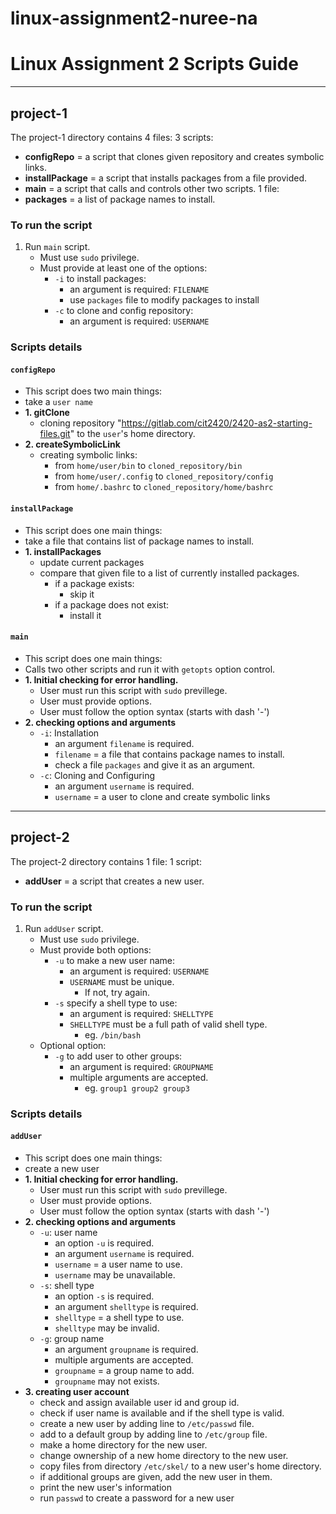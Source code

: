 # linux-assignment2-nuree-na

# Linux Assignment 2 Scripts Guide

--- 

## project-1
The project-1 directory contains 4 files:
3 scripts:
- **configRepo** = a script that clones given repository and creates symbolic links.
- **installPackage** = a script that installs packages from a file provided.
- **main** = a script that calls and controls other two scripts.
1 file:
- **packages** = a list of package names to install.
### To run the script
1. Run `main` script. 
	- Must use `sudo` privilege. 
	- Must provide at least one of the options:
		- `-i` to install packages:
			- an argument is required: `FILENAME`
			- use `packages` file to modify packages to install
		- `-c` to clone and config repository:
			- an argument is required: `USERNAME`
### Scripts details
#### `configRepo`
- This script does two main things:
- take a `user name`
- **1. gitClone**
	- cloning repository "https://gitlab.com/cit2420/2420-as2-starting-files.git" to the `user`'s home directory.
- **2. createSymbolicLink**
	- creating symbolic links:
		- from `home/user/bin` to `cloned_repository/bin`
		- from `home/user/.config` to `cloned_repository/config`
		- from `home/.bashrc` to `cloned_repository/home/bashrc`
#### `installPackage`
- This script does one main things:
- take a file that contains list of package names to install.
- **1. installPackages**
	- update current packages 
	- compare that given file to a list of currently installed packages.
		- if a package exists:
			- skip it
		- if a package does not exist:
			- install it
#### `main`
- This script does one main things:
- Calls two other scripts and run it with `getopts` option control.  
- **1. Initial checking for error handling.**
	- User must run this script with `sudo` previllege. 
	- User must provide options.
	- User must follow the option syntax (starts with dash '-')
- **2. checking options and arguments**
	- `-i`: Installation
		- an argument `filename` is required.
		- `filename` = a file that contains package names to install.
		- check a file `packages` and give it as an argument.
	- `-c`: Cloning and Configuring
		- an argument `username` is required.
		- `username` = a user to clone and create symbolic links

---
## project-2
The project-2 directory contains 1 file:
1 script:
- **addUser** = a script that creates a new user.
### To run the script
1. Run `addUser` script. 
	- Must use `sudo` privilege. 
	- Must provide both options:
		- `-u` to make a new user name:
			- an argument is required: `USERNAME`
			- `USERNAME` must be unique.
				- If not, try again.
		- `-s` specify a shell type to use:
			- an argument is required: `SHELLTYPE`
			- `SHELLTYPE` must be a full path of valid shell type.
				- eg. `/bin/bash`
	- Optional option:
		- `-g` to add user to other groups:
			- an argument is required: `GROUPNAME`
			- multiple arguments are accepted.
				- eg. `group1 group2 group3`
### Scripts details
#### `addUser`
- This script does one main things:
- create a new user
- **1. Initial checking for error handling.**
	- User must run this script with `sudo` previllege. 
	- User must provide options.
	- User must follow the option syntax (starts with dash '-')
- **2. checking options and arguments**
	- `-u`: user name
		- an option `-u` is required.
		- an argument `username` is required.
		- `username` = a user name to use.
		- `username` may be unavailable.
	- `-s`: shell type
		- an option `-s` is required.
		- an argument `shelltype` is required.
		- `shelltype` = a shell type to use.
		- `shelltype` may be invalid.	
	- `-g`: group name
		- an argument `groupname` is required.
		- multiple arguments are accepted.
		- `groupname` = a group name to add.
		- `groupname` may not exists.
- **3. creating user account**
	- check and assign available user id and group id.
	- check if user name is available and if the shell type is valid.
	- create a new user by adding line to `/etc/passwd` file.
	- add to a default group by adding line to `/etc/group` file.
	- make a home directory for the new user.
	- change ownership of a new home directory to the new user.
	- copy files from directory `/etc/skel/` to a new user's home directory.
	- if additional groups are given, add the new user in them.
	- print the new user's information
	- run `passwd` to create a password for a new user